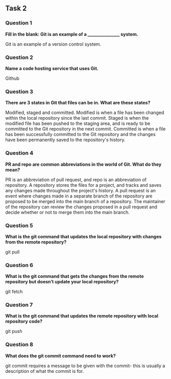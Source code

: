 ## Task 2

### Question 1
**Fill in the blank: Git is an example of a _______________ system.**

Git is an example of a version control system.
### Question 2
**Name a code hosting service that uses Git.**

Github
### Question 3
**There are 3 states in Git that files can be in. What are these states?**

Modified, staged and committed. Modified is when a file has been changed within the local repository since the last commit. Staged is when the modified file has been pushed to the staging area, and is ready to be committed to the Git repository in the next commit. Committed is when a file has been successfully committed to the Git repository and the changes have been permanently saved to the repository's history. 
### Question 4
**PR and repo are common abbreviations in the world of Git. What do they mean?**

PR is an abbreviation of pull request, and repo is an abbreviation of repository. A repository stores the files for a project, and tracks and saves any changes made throughout the project's history. A pull request is an event where changes made in a separate branch of the repository are proposed to be merged into the main branch of a repository. The maintainer of the repository can review the changes proposed in a pull request and decide whether or not to merge them into the main branch.
### Question 5
**What is the git command that updates the local repository with changes from the remote repository?**

git pull
### Question 6
**What is the git command that gets the changes from the remote repository but doesn’t update your local repository?**

git fetch
### Question 7
**What is the git command that updates the remote repository with local repository code?**

git push
### Question 8
**What does the git commit command need to work?**

git commit requires a message to be given with the commit- this is usually a description of what the commit is for.